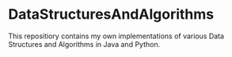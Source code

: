 # DataStructuresAndAlgorithms

This repositiory contains my own implementations of various Data Structures and Algorithms in Java and Python.
